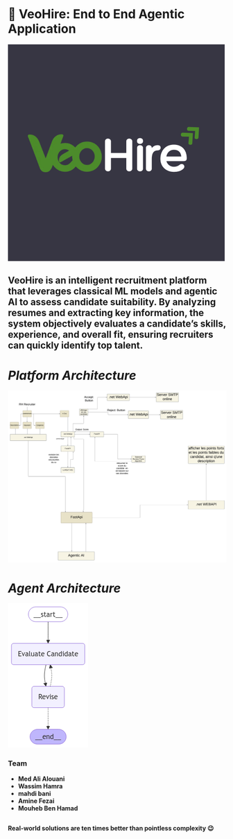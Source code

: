 # **🚀 VeoHire: End to End Agentic Application**

![file](VeoHire-fezai/assets/logo/Logo_Dark.png)


## VeoHire is an intelligent recruitment platform that leverages classical ML models and agentic AI to assess candidate suitability. By analyzing resumes and extracting key information, the system objectively evaluates a candidate’s skills, experience, and overall fit, ensuring recruiters can quickly identify top talent.


# ***Platform Architecture***

![file](paltfrom.png)

# ***Agent Architecture***

![file](graph.png)



### Team 
  * **Med Ali Alouani**
  * **Wassim Hamra**
  * **mahdi bani**
  * **Amine Fezai**
  * **Mouheb Ben Hamad**
##

**Real-world solutions are ten times better than pointless complexity 😉**
